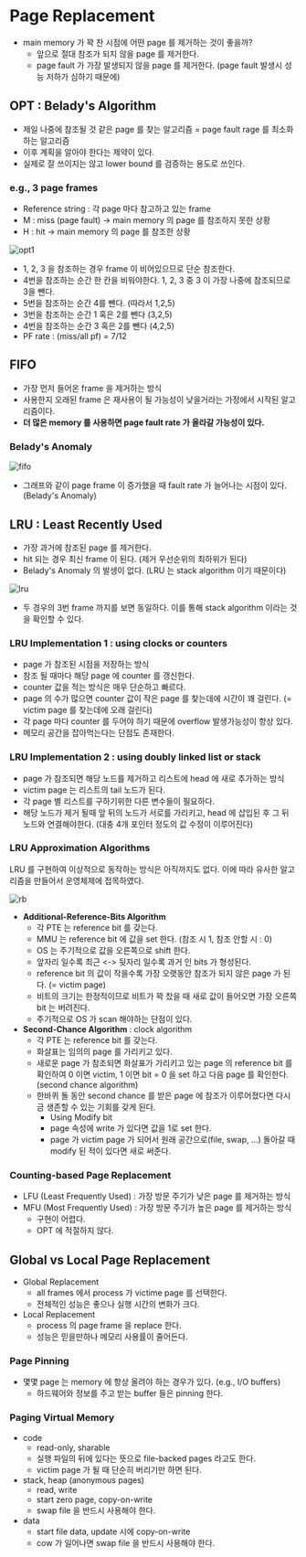 # Page Replacement

* main memory 가 꽉 찬 시점에 어떤 page 를 제거하는 것이 좋을까?
  * 앞으로 절대 참조가 되지 않을 page 를 제거한다.
  * page fault 가 가장 발생되지 않을 page 를 제거한다. (page fault 발생시 성능 저하가 심하기 때문에)

## OPT : Belady's Algorithm

* 제일 나중에 참조될 것 같은 page 를 찾는 알고리즘 = page fault rage 를 최소화하는 알고리즘
* 이후 계획을 알아야 한다는 제약이 있다.
* 실제로 잘 쓰이지는 않고 lower bound 를 검증하는 용도로 쓰인다.

### e.g., 3 page frames

* Reference string : 각 page 마다 참고하고 있는 frame
* M : miss (page fault) -> main memory 의 page 를 참조하지 못한 상황
* H : hit -> main memory 의 page 를 참조한 상황

![opt1](https://user-images.githubusercontent.com/48989903/145932606-3b17281c-db14-4841-be84-f6f7ef89c16b.png)

* 1, 2, 3 을 참조하는 경우 frame 이 비어있으므로 단순 참조한다.
* 4번을 참조하는 순간 한 칸을 비워야한다. 1, 2, 3 중 3 이 가장 나중에 참조되므로 3을 뺀다.
* 5번을 참조하는 순간 4를 뺀다. (따라서 1,2,5)
* 3번을 참조하는 순간 1 혹은 2를 뺀다 (3,2,5)
* 4번을 참조하는 순간 3 혹은 2를 뺀다 (4,2,5)
* PF rate : (miss/all pf) = 7/12

## FIFO

* 가장 먼저 들어온 frame 을 제거하는 방식
* 사용한지 오래된 frame 은 재사용이 될 가능성이 낮을거라는 가정에서 시작된 알고리즘이다.
* <b>더 많은 memory 를 사용하면 page fault rate 가 올라갈 가능성이 있다.</b>

### Belady's Anomaly

![fifo](https://user-images.githubusercontent.com/48989903/145961359-c882c3c2-375b-4df0-9d3a-cd0b49eb314b.png)

* 그래프와 같이 page frame 이 증가했을 때 fault rate 가 늘어나는 시점이 있다. (Belady's Anomaly)

## LRU : Least Recently Used

* 가장 과거에 참조된 page 를 제거한다.
* hit 되는 경우 최신 frame 이 된다. (제거 우선순위의 최하위가 된다)
* Belady's Anomaly 의 발생이 없다. (LRU 는 stack algorithm 이기 때문이다)

![lru](https://user-images.githubusercontent.com/48989903/145962827-ac420a2b-51ad-4f00-b809-faa5d793a3b0.png)

* 두 경우의 3번 frame 까지를 보면 동일하다. 이를 통해 stack algorithm 이라는 것을 확인할 수 있다.

### LRU Implementation 1 : using clocks or counters

* page 가 참조된 시점을 저장하는 방식
* 참조 될 때마다 해당 page 에 counter 를 갱신한다.
* counter 값을 적는 방식은 매우 단순하고 빠르다.
* page 의 수가 많으면 counter 값이 작은 page 를 찾는데에 시간이 꽤 걸린다. (= victim page 를 찾는데에 오래 걸린다)
* 각 page 마다 counter 를 두어야 하기 때문에 overflow 발생가능성이 항상 있다.
* 메모리 공간을 잡아먹는다는 단점도 존재한다.

### LRU Implementation 2 : using doubly linked list or stack

* page 가 참조되면 해당 노드를 제거하고 리스트에 head 에 새로 추가하는 방식
* victim page 는 리스트의 tail 노드가 된다.
* 각 page 별 리스트를 구하기위한 다른 변수들이 필요하다.
* 해당 노드가 제거 될때 앞 뒤의 노드가 서로를 가리키고, head 에 삽입된 후 그 뒤 노드와 연결해야한다. (대충 4개 포인터 정도의 값 수정이 이루어진다)

### LRU Approximation Algorithms

LRU 를 구현하여 이상적으로 동작하는 방식은 아직까지도 없다. 이에 따라 유사한 알고리즘을 만들어서 운영체제에 접목하였다.

![rb](https://user-images.githubusercontent.com/48989903/145967892-71b206af-0449-4bda-a3e4-bf670b553c1c.png)

* <b>Additional-Reference-Bits Algorithm</b>
  * 각 PTE 는 reference bit 를 갖는다.
  * MMU 는 reference bit 에 값을 set 한다. (참조 시 1, 참조 안할 시 : 0)
  * OS 는 주기적으로 값을 오른쪽으로 shift 한다.
  * 앞자리 일수록 최근 <-> 뒷자리 일수록 과거 인 bits 가 형성된다.
  * reference bit 의 값이 작을수록 가장 오랫동안 참조가 되지 않은 page 가 된다. (= victim page)
  * 비트의 크기는 한정적이므로 비트가 꽉 찼을 때 새로 값이 들어오면 가장 오른쪽 bit 는 버려진다.
  * 주기적으로 OS 가 scan 해야하는 단점이 있다.
* <b>Second-Chance Algorithm</b> : clock algorithm
  * 각 PTE 는 reference bit 를 갖는다.
  * 화살표는 임의의 page 를 가리키고 있다.
  * 새로운 page 가 참조되면 화살표가 가리키고 있는 page 의 reference bit 를 확인하여 0 이면 victim, 1 이면 bit = 0 을 set 하고 다음 page 를 확인한다. (second chance algorithm)
  * 한바퀴 돌 동안 second chance 를 받은 page 에 참조가 이루어졌다면 다시금 생존할 수 있는 기회를 갖게 된다.
    * Using Modify bit
    * page 속성에 write 가 있다면 값을 1로 set 한다.
    * page 가 victim page 가 되어서 원래 공간으로(file, swap, ...) 돌아갈 때 modify 된 적이 있다면 새로 써준다.

### Counting-based Page Replacement

* LFU (Least Frequently Used) : 가장 방문 주기가 낮은 page 를 제거하는 방식
* MFU (Most Frequently Used) : 가장 방문 주기가 높은 page 를 제거하는 방식
  * 구현이 어렵다.
  * OPT 에 적절하지 않다.

## Global vs Local Page Replacement

* Global Replacement
  * all frames 에서 process 가 victime page 를 선택한다.
  * 전체적인 성능은 좋으나 실행 시간의 변화가 크다.
* Local Replacement
  * process 의 page frame 을 replace 한다.
  * 성능은 믿을만하나 메모리 사용률이 줄어든다.

### Page Pinning

* 몇몇 page 는 memory 에 항상 올려야 하는 경우가 있다. (e.g., I/O buffers)
  * 하드웨어와 정보를 주고 받는 buffer 들은 pinning 한다.

### Paging Virtual Memory

* code
  * read-only, sharable
  * 실행 파일의 뒤에 있다는 뜻으로 file-backed pages 라고도 한다.
  * victim page 가 될 때 단순히 버리기만 하면 된다.
* stack, heap (anonymous pages)
  * read, write
  * start zero page, copy-on-write
  * swap file 을 반드시 사용해야 한다.
* data
  * start file data, update 시에 copy-on-write
  * cow 가 일어나면 swap file 을 반드시 사용해야 한다.

